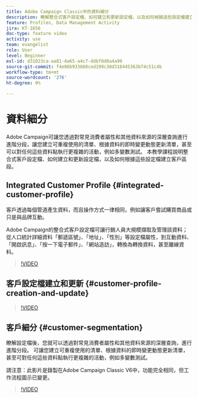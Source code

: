 ```yaml
---
title: Adobe Campaign Classic中的資料細分
description: 瞭解整合式客戶設定檔、如何建立和更新設定檔，以及如何根據這些設定檔建立客戶區段。
feature: Profiles, Data Management Activity
jira: KT-1656
doc-type: feature video
activity: use
team: evangelist
role: User
level: Beginner
exl-id: d31023ca-aa81-4a65-a4c7-ddbf0d0a4a99
source-git-commit: f4e86b933660ced199c30d318445363b74c51c4b
workflow-type: tm+mt
source-wordcount: '276'
ht-degree: 0%

---
```


# 資料細分

Adobe Campaign可讓您透過對常見消費者屬性和其他資料來源的深層查詢進行進階分段，讓您建立可重複使用的清單、根據資料的即時變更動態更新清單，甚至可以對任何這些資料點執行更複雜的活動，例如多變數測試。 本教學課程說明整合式客戶設定檔、如何建立和更新設定檔，以及如何根據這些設定檔建立客戶區段。

## Integrated Customer Profile {#integrated-customer-profile}

客戶透過每個管道產生資料，而且操作方式一律相同，例如讓客戶嘗試購買商品或只是與品牌互動。

Adobe Campaign的整合式客戶設定檔可讓行銷人員大規模擷取及管理該資料；從人口統計詳細資料「郵遞區號」、「地址」、「性別」等設定檔屬性，到互動資料、「開啟訊息」、「按一下電子郵件」、「網站造訪」，轉換為轉換資料，甚至離線資料。

>[!VIDEO](https://video.tv.adobe.com/v/23629?quality=12&learn=on)

## 客戶設定檔建立和更新 {#customer-profile-creation-and-update}

>[!VIDEO](https://video.tv.adobe.com/v/23632?quality=12&learn=on)

## 客戶細分  {#customer-segmentation}

瞭解設定檔後，您就可以透過對常見消費者屬性和其他資料來源的深層查詢，進行進階分段。 可讓您建立可重複使用的清單、根據資料的即時變更動態更新清單，甚至可對任何這些資料點執行更複雜的活動，例如多變數測試。

請注意：此影片是錄製在Adobe Campaign Classic V6中，功能完全相同，但工作流程圖示已變更。

>[!VIDEO](https://video.tv.adobe.com/v/23635?quality=12&learn=on)

